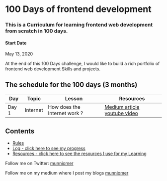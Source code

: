 # 100 Days of  frontend development 
### This is a Curriculum for learning frontend web development from scratch in 100 days.

#### Start Date
May 13, 2020

At the end of this 100 Days challenge, I would like to build a rich portfolio of frontend web development Skills and projects.

## The schedule for the 100 days (3 months)

Day        | Topic      | Lesson |Resources| 
------------- | ------------- | --------------- | --------- |
Day 1  | Internet | How does the Internet work ?   | [Medium article](https://medium.com/@User3141592/how-does-the-internet-work-edc2e22e7eb8) [youtube video](https://www.youtube.com/watch?v=7_LPdttKXPc)


## Contents

* [Rules](rules.md)
* [Log - click here to see my progress](log.md)
* [Resources - click here to see the resources I use for my Learning](resources.md)


Follow me on Twitter: [munniomer](https://twitter.com/munniomer)

Follow me on my medium where I post my blogs [munniomer](https://medium.com/@munniomer/)




